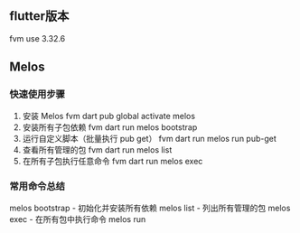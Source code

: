 
## flutter版本
fvm use 3.32.6

## Melos
### 快速使用步骤
1. 安装 Melos
fvm dart pub global activate melos<br>
2. 安装所有子包依赖
fvm dart run melos bootstrap<br>
3. 运行自定义脚本（批量执行 pub get）
fvm dart run melos run pub-get<br>
4. 查看所有管理的包
fvm dart run melos list<br>
5. 在所有子包执行任意命令
fvm dart run melos exec <your-command><br>

### 常用命令总结
melos bootstrap - 初始化并安装所有依赖
melos list - 列出所有管理的包
melos exec <command> - 在所有包中执行命令
melos run <script> - 运行自定义脚本
melos clean - 清理所有包的构建文件
melos version - 管理包版本和发布

<p align="center">
  <img src="https://user-images.githubusercontent.com/7259036/170845431-e83699df-5c6c-4e9c-90fc-c12277cc2f48.png" width="300" alt="Super Editor"><br>
  <span><b>Open source, configurable, extensible text editor and document renderer for Flutter.</b></span><br><br>
</p>

<p align="center"><b>Super Editor works with any backend. Plug yours in and go!</b></p><br>

<img src="https://raw.githubusercontent.com/superlistapp/super_editor/main/super_editor/doc/marketing/readme-header.png" width="100%" alt="Super Editor">
<br> 

`super_editor` was initiated by [Superlist](https://superlist.com) and is being implemented and maintained by the [Flutter Bounty Hunters](https://flutterbountyhunters.com), Superlist, and the contributors.

## Supported Platforms

Super Editor aims to support all platforms. For now, Super Editor supports the following:

**Supported**

Super Editor is actively developed against these platforms.

 * Mac OS
 * Web
 * Android
 * iOS

**Unverified**

These platforms probably work, but our verification on these platforms is spotty.

 * Windows
 * Linux

## Run the example implementation

Super Editor comes with an example implementation to showcase the core functionality. It also exposes example UI elements on how to interact with the Editor.
The example app should build and run on any platform. You can run the example editor from the example directory:

```bash
cd example
flutter run -d macos
```

The example implementation is only a proof of concept. Expect separate packages to implement various UIs on top of the editor.


## Display an editor

Display a default text editor with the `SuperEditor` widget:

```dart
class _MyAppState extends State<MyApp> {
    void build(context) {
        // Display a visual, editable document.
        //
        // SuperEditor includes default magnifiers and popover toolbars for
        // iOS and Android, but does not include any popovers on desktop.
        // You can add your own, if desired.
        //
        // The standard editor displays and styles headers, paragraphs,
        // ordered and unordered lists, images, and horizontal rules. 
        // Paragraphs know how to display bold, italics, and strikethrough.
        // Key combinations are provided for bold (cmd+b) and italics (cmd+i).
        return SuperEditor.standard(
            editor: _myDocumentEditor,
        );
    }
}
```

A `SuperEditor` widget requires an `Editor`, which is a pure-Dart class that's responsible for 
applying changes to a `Document`. An `Editor`, in turn, requires a reference to the `Document` that 
it will alter. Specifically, a `Editor` requires a `MutableDocument`.

```dart
// A MutableDocument is an in-memory Document. Create the starting
// content that you want your editor to display.
//
// Your MutableDocument does not need to contain any content/nodes.
// In that case, your editor will initially display nothing.
final myDoc = MutableDocument(
  nodes: [
    ParagraphNode(
      id: DocumentEditor.createNodeId(),
      text: AttributedText(text: 'This is a header'),
      metadata: {
        'blockType': header1Attribution,
      },
    ),
    ParagraphNode(
      id: DocumentEditor.createNodeId(),
      text: AttributedText(text:'This is the first paragraph'),
    ),
  ],
);

// A DocumentComposer holds the user's selection. Your editor will likely want
// to observe, and possibly change the user's selection. Therefore, you should
// hold onto your own DocumentComposer and pass it to your Editor.
final myComposer = MutableDocumentComposer();

// With a MutableDocument, create an Editor, which knows how to apply changes 
// to the MutableDocument.
final editor = createDefaultDocumentEditor(document: myDoc, composer: myComposer);

// Next: pass the editor to your SuperEditor widget.
```

The `SuperEditor` widget can be customized.

```dart
class _MyAppState extends State<MyApp> {
    void build(context) {
        return SuperEditor(
            editor: _myDocumentEditor,
            selectionStyle: /** INSERT CUSTOMIZATION **/ null,
            stylesheet: defaultStylesheet.copyWith(
                addRulesAfter: [
                    // Add any custom document styles, for example, you might
                    // apply styles to a custom Task node type.
                    StyleRule(
                        const BlockSelector("task"),
                        (document, node) {
                            if (node is! TaskNode) {
                                return {};
                            }

                            return {
                                Styles.padding: const CascadingPadding.only(top: 24),
                            };
                        },
                    )
                ],
            ),
            componentBuilders: [
              ...defaultComponentBuilders,
              // Add any of your own custom builders for document
              // components, e.g., paragraphs, images, list items.
            ],
        );
    }
}
```

If your app requires deeper customization than `SuperEditor` provides, you can construct your own 
version of the `SuperEditor` widget by using lower level tools within the `super_editor` package.

See the wiki for more information about how to customize an editor experience.
